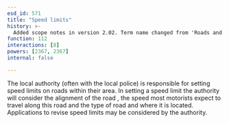 ```yaml
---
esd_id: 571
title: "Speed limits"
history: >-
  Added scope notes in version 2.02. Term name changed from 'Roads and highways - speed limits' to 'Roads - speed limits' in version 3.00. Name changed to 'Speed limits' in version 4.00.
function: 112
interactions: [8]
powers: [2367, 2367]
internal: false

---
```


The local authority (often with the local police) is responsible for setting speed limits on roads within their area.  In setting a speed limit the authority will consider the alignment of the road , the speed most motorists expect to travel along this road and the type of road and where it is located.  Applications to revise speed limits may be considered by the authority.

